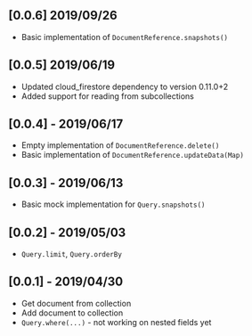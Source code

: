 ## [0.0.6] 2019/09/26
* Basic implementation of `DocumentReference.snapshots()`

## [0.0.5] 2019/06/19
* Updated cloud_firestore dependency to version 0.11.0+2
* Added support for reading from subcollections

## [0.0.4] - 2019/06/17
* Empty implementation of `DocumentReference.delete()`
* Basic implementation of `DocumentReference.updateData(Map)`

## [0.0.3] - 2019/06/13
* Basic mock implementation for `Query.snapshots()`

## [0.0.2] - 2019/05/03

* `Query.limit`, `Query.orderBy`

## [0.0.1] - 2019/04/30

* Get document from collection
* Add document to collection
* `Query.where(...)` - not working on nested fields yet
